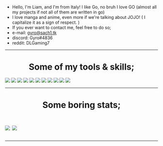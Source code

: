 + Hello, I'm Liam, and I'm from Italy! I like Go, no bruh I love GO 
  (almost all my projects if not all of them are written in go)
+ I love manga and anime, even more if we're talking about JOJO! ( I capitalize it as a sign of respect. )
+ If you ever want to contact me, feel free to do so;
+ e-mail: gyro@sach1.tk
+ discord: Gyro#4836
+ reddit: DLGaming7

---

<h1 align="center">Some of my tools & skills;</h1>
<div>
<img src="https://img.shields.io/badge/go%20-%23323330.svg?&style=for-the-badge&logo=go&logoColor=%23F7DF1E"/>
<img src="https://img.shields.io/badge/c-sharp%20-%2343853D.svg?&style=for-the-badge&logo=c-sharp&logoColor=white"/>
<img src="https://img.shields.io/badge/swift%20-%23007ACC.svg?&style=for-the-badge&logo=swift&logoColor=white"/>
<img src="https://img.shields.io/badge/assembly-%23ED8B00.svg?&style=for-the-badge&logo=assembly&logoColor=white"/>
<img src="https://img.shields.io/badge/git%20-%FCC624.svg?&style=for-the-badge&logo=git&logoColor=white"/>
<img src="https://img.shields.io/badge/github%20-%23121011.svg?&style=for-the-badge&logo=github&logoColor=white"/>
<img src="https://img.shields.io/static/v1?label=IDE&message=GoLand&color=blue&logo=goland&style=for-the-badge&logoColor=coral">
<img src="https://img.shields.io/static/v1?&label=Distro&message=Feren-OS&color=blue&logo=feren%20os&style=for-the-badge&logoColor=light%20blue">
<img src="https://img.shields.io/static/v1?label=Shell&message=Konsole&color=black&logo=konsole&style=for-the-badge&logoColor=white">
<img src="https://img.shields.io/static/v1?label=Editor&message=Vim&color=green&logo=vim&style=for-the-badge&logoColor=green">
<img src="https://img.shields.io/static/v1?&label=Software&message=Docker&color=blue&logo=docker&style=for-the-badge&logoColor=light%20blue">
</div>

---

<h1 align="center">Some boring stats;<h1>

<a href="https://github.com/ya-sach1/ya-sach1">
   <img align="center" src="https://github-readme-stats.vercel.app/api/top-langs/?username=ya-sach1&hide=shell,lua,vim%20script,dockerfile,javascript&hide_border=true"/></a>
<a href="https://github.com/ya-sach1/ya-sach1">
  <img align="center" src="https://github-readme-stats.vercel.app/api?username=ya-sach1&hide_border=true&show_icons=true&count_private=true&langs_count=10"/>
</a>

---
